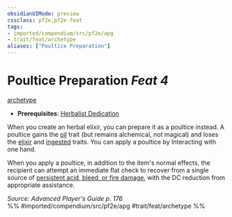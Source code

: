 ```yaml
---
obsidianUIMode: preview
cssclass: pf2e,pf2e-feat
tags:
- imported/compendium/src/pf2e/apg
- trait/feat/archetype
aliases: ["Poultice Preparation"]
---
```

# Poultice Preparation  *Feat 4*  
[archetype](archetype.md)  

- **Prerequisites**: [Herbalist Dedication](herbalist-dedication-apg.md)

When you create an herbal elixir, you can prepare it as a poultice instead. A poultice gains the [oil](oil.md) trait (but remains alchemical, not magical) and loses the [elixir](elixir.md) and [ingested](ingested.md) traits. You can apply a poultice by Interacting with one hand.

When you apply a poultice, in addition to the item's normal effects, the recipient can attempt an immediate flat check to recover from a single source of [persistent acid, bleed, or fire damage](conditions.md#Persistent%20Damage), with the DC reduction from appropriate assistance.

*Source: Advanced Player's Guide p. 176*  
%% #imported/compendium/src/pf2e/apg #trait/feat/archetype %%